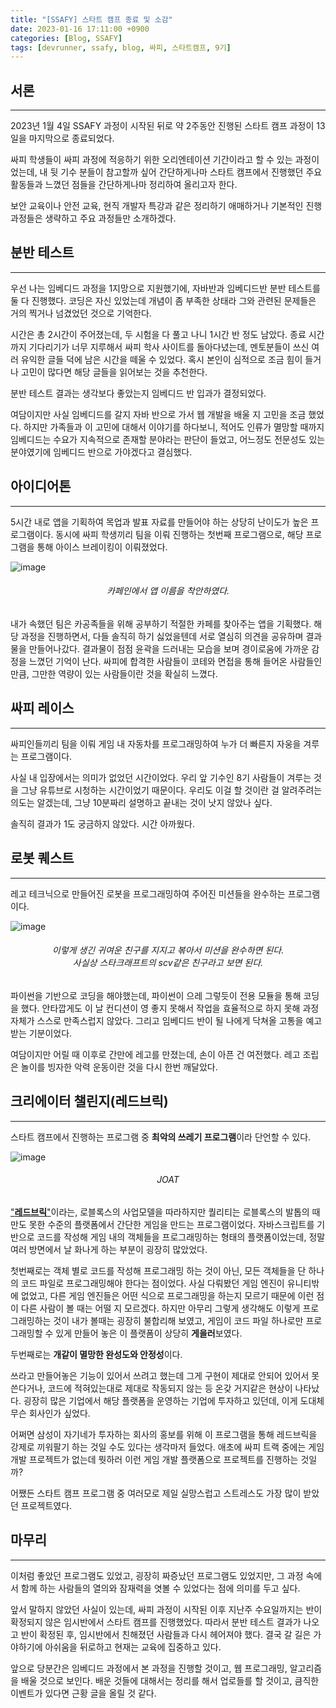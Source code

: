 ```yaml
---
title: "[SSAFY] 스타트 캠프 종료 및 소감"
date: 2023-01-16 17:11:00 +0900
categories: [Blog, SSAFY]
tags: [devrunner, ssafy, blog, 싸피, 스타트캠프, 9기]
---
```


## **서론**

---

2023년 1월 4일 SSAFY 과정이 시작된 뒤로 약 2주동안 진행된 스타트 캠프 과정이 13일을 마지막으로 종료되었다.

싸피 학생들이 싸피 과정에 적응하기 위한 오리엔테이션 기간이라고 할 수 있는 과정이었는데, 내 뒷 기수 분들이 참고할까 싶어 간단하게나마 스타트 캠프에서 진행했던 주요 활동들과 느꼈던 점들을 간단하게나마 정리하여 올리고자 한다.

보안 교육이나 안전 교육, 현직 개발자 특강과 같은 정리하기 애매하거나 기본적인 진행 과정들은 생략하고 주요 과정들만 소개하겠다.

## **분반 테스트**

---

우선 나는 임베디드 과정을 1지망으로 지원했기에, 자바반과 임베디드반 분반 테스트를 둘 다 진행했다.
코딩은 자신 있었는데 개념이 좀 부족한 상태라 그와 관련된 문제들은 거의 찍거나 넘겼었던 것으로 기억한다.

시간은 총 2시간이 주어졌는데, 두 시험을 다 풀고 나니 1시간 반 정도 남았다.
종료 시간까지 기다리기가 너무 지루해서 싸피 학사 사이트를 돌아다녔는데, 멘토분들이 쓰신 여러 유익한 글들 덕에 남은 시간을 떼울 수 있었다.
혹시 본인이 심적으로 조금 힘이 들거나 고민이 많다면 해당 글들을 읽어보는 것을 추천한다.

분반 테스트 결과는 생각보다 좋았는지 임베디드 반 입과가 결정되었다.

여담이지만 사실 임베디드를 갈지 자바 반으로 가서 웹 개발을 배울 지 고민을 조금 했었다.
하지만 가족들과 이 고민에 대해서 이야기를 하다보니, 적어도 인류가 멸망할 때까지 임베디드는 수요가 지속적으로 존재할 분야라는 판단이 들었고, 어느정도 전문성도 있는 분야였기에 임베디드 반으로 가야겠다고 결심했다.

## **아이디어톤**

---

5시간 내로 앱을 기획하여 목업과 발표 자료를 만들어야 하는 상당히 난이도가 높은 프로그램이다.
동시에 싸피 학생끼리 팀을 이뤄 진행하는 첫번째 프로그램으로, 해당 프로그램을 통해 아이스 브레이킹이 이뤄졌었다.

![image](https://user-images.githubusercontent.com/87963766/212590706-40a0c719-6077-4da4-b065-d5e36d9bb520.png)

###### <center>카페인에서 앱 이름을 착안하였다.<center>

내가 속했던 팀은 카공족들을 위해 공부하기 적절한 카페를 찾아주는 앱을 기획했다.
해당 과정을 진행하면서, 다들 솔직히 하기 싫었을텐데 서로 열심히 의견을 공유하며 결과물을 만들어나갔다.
결과물이 점점 윤곽을 드러내는 모습을 보며 경이로움에 가까운 감정을 느꼈던 기억이 난다.
싸피에 합격한 사람들이 코테와 면접을 통해 들어온 사람들인 만큼, 그만한 역량이 있는 사람들이란 것을 확실히 느꼈다.

## **싸피 레이스**

---

싸피인들끼리 팀을 이뤄 게임 내 자동차를 프로그래밍하여 누가 더 빠른지 자웅을 겨루는 프로그램이다.

사실 내 입장에서는 의미가 없었던 시간이었다.
우리 앞 기수인 8기 사람들이 겨루는 것을 그냥 유튜브로 시청하는 시간이었기 때문이다.
우리도 이걸 할 것이란 걸 알려주려는 의도는 알겠는데, 그냥 10분짜리 설명하고 끝내는 것이 낫지 않았나 싶다.

솔직히 결과가 1도 궁금하지 않았다. 시간 아까웠다.

## **로봇 퀘스트**

---

레고 테크닉으로 만들어진 로봇을 프로그래밍하여 주어진 미션들을 완수하는 프로그램이다.

![image](https://user-images.githubusercontent.com/87963766/212627554-7d51dfe9-4393-4fc2-863b-1d4f85a6890e.png)

###### <center>이렇게 생긴 귀여운 친구를 지지고 볶아서 미션을 완수하면 된다.<br>사실상 스타크래프트의 scv같은 친구라고 보면 된다.<center>

파이썬을 기반으로 코딩을 해야했는데, 파이썬이 으레 그렇듯이 전용 모듈을 통해 코딩을 했다.
안타깝게도 이 날 컨디션이 영 좋지 못해서 작업을 효율적으로 하지 못해 과정 자체가 스스로 만족스럽지 않았다.
그리고 임베디드 반이 될 나에게 닥쳐올 고통을 예고받는 기분이었다.

여담이지만 어릴 때 이후로 간만에 레고를 만졌는데, 손이 아픈 건 여전했다.
레고 조립은 놀이를 빙자한 악력 운동이란 것을 다시 한번 깨달았다.

## **크리에이터 챌린지(레드브릭)**

---

스타트 캠프에서 진행하는 프로그램 중 **최악의 쓰레기 프로그램**이라 단언할 수 있다.

![image](https://user-images.githubusercontent.com/87963766/212627946-0dbf2b65-a9d8-47f5-a057-928c090ac247.png)

###### <center>JOAT<center>

["**레드브릭**"](https://redbrick.land/)이라는, 로블록스의 사업모델을 따라하지만 퀄리티는 로블록스의 발톱의 때만도 못한 수준의 플랫폼에서 간단한 게임을 만드는 프로그램이었다.
자바스크립트를 기반으로 코드를 작성해 게임 내의 객체들을 프로그래밍하는 형태의 플랫폼이었는데, 정말 여러 방면에서 날 화나게 하는 부분이 굉장히 많았었다.

첫번째로는 객체 별로 코드를 작성해 프로그래밍 하는 것이 아닌, 모든 객체들을 단 하나의 코드 파일로 프로그래밍해야 한다는 점이었다.
사실 다뤄봤던 게임 엔진이 유니티밖에 없었고, 다른 게임 엔진들은 어떤 식으로 프로그래밍을 하는지 모르기 때문에 이런 점이 다른 사람이 볼 때는 어떨 지 모르겠다.
하지만 아무리 그렇게 생각해도 이렇게 프로그래밍하는 것이 내가 볼때는 굉장히 불합리해 보였고, 게임이 코드 파일 하나로만 프로그래밍할 수 있게 만들어 놓은 이 플랫폼이 상당히 **게을러**보였다.

두번째로는 **개같이 멸망한 완성도와 안정성**이다.

쓰라고 만들어놓은 기능이 있어서 쓰려고 했는데 그게 구현이 제대로 안되어 있어서 못 쓴다거나, 코드에 적혀있는대로 제대로 작동되지 않는 등 온갖 거지같은 현상이 나타났다.
굉장히 많은 기업에서 해당 플랫폼을 운영하는 기업에 투자하고 있던데, 이게 도대체 무슨 회사인가 싶었다.

어쩌면 삼성이 자기네가 투자하는 회사의 홍보를 위해 이 프로그램을 통해 레드브릭을 강제로 끼워팔기 하는 것일 수도 있다는 생각마저 들었다.
애초에 싸피 트랙 중에는 게임 개발 프로젝트가 없는데 뭣하러 이런 게임 개발 플랫폼으로 프로젝트를 진행하는 것일까?

어쨌든 스타트 캠프 프로그램 중 여러모로 제일 실망스럽고 스트레스도 가장 많이 받았던 프로젝트였다.

## **마무리**

---

이처럼 좋았던 프로그램도 있었고, 굉장히 짜증났던 프로그램도 있었지만, 그 과정 속에서 함께 하는 사람들의 열의와 잠재력을 엿볼 수 있었다는 점에 의미를 두고 싶다.

앞서 말하지 않았던 사실이 있는데, 싸피 과정이 시작된 이후 지난주 수요일까지는 반이 확정되지 않은 임시반에서 스타트 캠프를 진행했었다.
따라서 분반 테스트 결과가 나오고 반이 확정된 후, 임시반에서 친해졌던 사람들과 다시 헤어져야 했다.
결국 갈 길은 가야하기에 아쉬움을 뒤로하고 현재는 교육에 집중하고 있다.

앞으로 당분간은 임베디드 과정에서 본 과정을 진행할 것이고, 웹 프로그래밍, 알고리즘을 배울 것으로 보인다.
배운 것들에 대해서는 정리를 해서 업로들를 할 것이고, 큼직한 이벤트가 있다면 근황 글을 올릴 것 같다.
